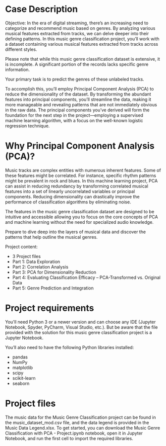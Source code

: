 # Case Description

Objective: In the era of digital streaming, there’s an increasing need to categorize and recommend music based on genres. By analyzing various musical features extracted from tracks, we can delve deeper into their defining patterns. In this music genre classification project, you’ll work with a dataset containing various musical features extracted from tracks across different styles.

Please note that while this music genre classification dataset is extensive, it is incomplete. A significant portion of the records lacks specific genre information.

Your primary task is to predict the genres of these unlabeled tracks.

To accomplish this, you’ll employ Principal Component Analysis (PCA) to reduce the dimensionality of the dataset. By transforming the abundant features into principal components, you’ll streamline the data, making it more manageable and revealing patterns that are not immediately obvious in the raw data. The principal components you’ve derived will form the foundation for the next step in the project—employing a supervised machine learning algorithm, with a focus on the well-known logistic regression technique.

# Why Principal Component Analysis (PCA)?

Music tracks are complex entities with numerous inherent features. Some of these features might be correlated. For instance, specific rhythm patterns might be prevalent in rock and blues. In this machine learning project, PCA can assist in reducing redundancy by transforming correlated musical features into a set of linearly uncorrelated variables or principal components. Reducing dimensionality can drastically improve the performance of classification algorithms by eliminating noise.

The features in the music genre classification dataset are designed to be intuitive and accessible allowing you to focus on the core concepts of PCA and machine learning without the need for specialized audio knowledge.

Prepare to dive deep into the layers of musical data and discover the patterns that help outline the musical genres.

Project content:

- 3 Project files
- Part 1: Data Exploration
- Part 2: Correlation Analysis
- Part 3: PCA for Dimensionality Reduction
- Part 4: Evaluating Classification Efficacy – PCA-Transformed vs. Original Data
- Part 5: Genre Prediction and Integration

# Project requirements

You'll need Python 3 or a newer version and can choose any IDE (Jupyter Notebook, Spyder, PyCharm, Visual Studio, etc.). But be aware that the file provided with the solution for this music genre classification project is a Jupyter Notebook.

You’ll also need to have the following Python libraries installed:

- pandas
- NumPy
- matplotlib
- scipy
- scikit-learn
- seaborn

 # Project files

The music data for the Music Genre Classification project can be found in the music_dataset_mod.csv file, and the data legend is provided in the Music Data Legend.xlsx. To get started, you can download the Music Genre Classification with PCA - Project.ipynb notebook, open it in Jupyter Notebook, and run the first cell to import the required libraries.
